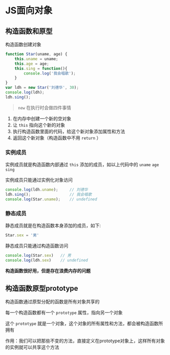 # JS面向对象

## 构造函数和原型

构造函数创建对象

```javascript
function Star(uname, age) {
    this.uname = uname;
    this.age = age;
    this.sing = function(){
        console.log('我会唱歌');
    }
}
var ldh = new Star('刘德华', 30);
console.log(ldh);
ldh.sing();
```

> `new`  在执行时会做四件事情

1. 在内存中创建一个新的空对象
2. 让 `this` 指向这个新的对象
3. 执行构造函数里面的代码，给这个新对象添加属性和方法
4. 返回这个新对象（构造函数中不用 `return` ）

### 实例成员

实例成员就是构造函数内部通过 `this` 添加的成员，如以上代码中的 `uname` `age` `sing` 

实例成员只能通过实例化对象访问

```javascript
console.log(ldh.uname);		// 刘德华
ldh.sing();					// 我会唱歌
console.log(Star.uname);	// undefined
```

### 静态成员

静态成员就是在构造函数本身添加的成员，如下:

```javascript
Star.sex = '男'
```

静态成员只能通过构造函数访问

```javascript
console.log(Star.sex)	// 男
console.log(ldh.sex)	// undefined
```

**构造函数很好用，但是存在浪费内存的问题** 

## 构造函数原型prototype

构造函数通过原型分配的函数是所有对象共享的

每一个构造函数都有一个 `prototype` 属性，指向另一个对象

这个 `prototype` 就是一个对象，这个对象的所有属性和方法，都会被构造函数所拥有

作用：我们可以把那些不变的方法，直接定义在prototype对象上，这样所有对象的实例就可以共享这个方法































































